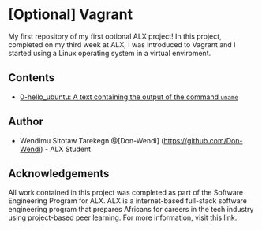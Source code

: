 # [Optional] Vagrant
My first repository of my first optional ALX project! In this project, completed on my third week at ALX, I was introduced to Vagrant and I started using a Linux operating system in a virtual enviroment.

## Contents
* [0-hello_ubuntu: A text containing the output of the command `uname`](./0-hello_ubuntu)


## Author
* Wendimu Sitotaw Tarekegn @[Don-Wendi] (https://github.com/Don-Wendi) - ALX Student

## Acknowledgements
All work contained in this project was completed as part of the Software Engineering Program for ALX. ALX is a internet-based full-stack software engineering program that prepares Africans for careers in the tech industry using project-based peer learning. For more information, visit [this link](https://www.alxafrica.com/).

